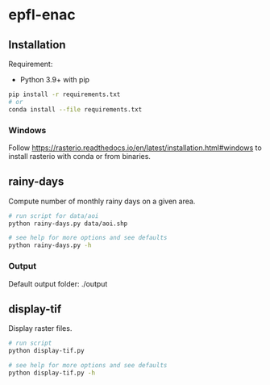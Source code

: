 # epfl-enac

## Installation

Requirement:

* Python 3.9+ with pip

```bash
pip install -r requirements.txt
# or 
conda install --file requirements.txt
```

### Windows

Follow https://rasterio.readthedocs.io/en/latest/installation.html#windows
to install rasterio with conda or from binaries.

## rainy-days

Compute number of monthly rainy days on a given area.

```bash
# run script for data/aoi
python rainy-days.py data/aoi.shp

# see help for more options and see defaults
python rainy-days.py -h
```

### Output

Default output folder: ./output

## display-tif

Display raster files.

```bash
# run script
python display-tif.py

# see help for more options and see defaults
python display-tif.py -h
```
